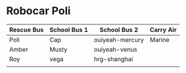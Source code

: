 # Robocar Poli

| Rescue Bus      | School Bus 1    | School Bus 2    | Carry Air
| --------------- | --------------- | --------------- | ---------------
| Poli            | Cap             | ouiyeah-mercury | Marine
| Amber           | Musty           | ouiyeah-venus   |
| Roy             | vega            | hrg-shanghai    |
|                 |                 |                 |
